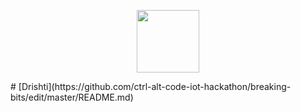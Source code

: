 <p align="center"><img src="https://i.imgur.com/NXgkPSs.png" width="100" /></p>
# [Drishti](https://github.com/ctrl-alt-code-iot-hackathon/breaking-bits/edit/master/README.md)

